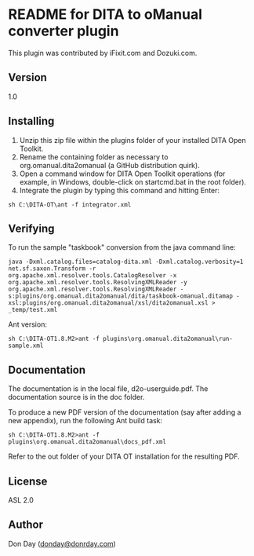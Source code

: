 README for DITA to oManual converter plugin
===========================================

This plugin was contributed by iFixit.com and Dozuki.com.

Version
-------

1.0

Installing
----------
1. Unzip this zip file within the plugins folder of your installed DITA Open Toolkit.
2. Rename the containing folder as necessary to org.omanual.dita2omanual (a GitHub distribution quirk).
3. Open a command window for DITA Open Toolkit operations (for example, in Windows, double-click on startcmd.bat in the root folder).
4. Integrate the plugin by typing this command and hitting Enter:
```
sh C:\DITA-OT\ant -f integrator.xml
```

Verifying
---------
To run the sample "taskbook" conversion from the java command line:

```
java -Dxml.catalog.files=catalog-dita.xml -Dxml.catalog.verbosity=1 net.sf.saxon.Transform -r org.apache.xml.resolver.tools.CatalogResolver -x org.apache.xml.resolver.tools.ResolvingXMLReader -y org.apache.xml.resolver.tools.ResolvingXMLReader -s:plugins/org.omanual.dita2omanual/dita/taskbook-omanual.ditamap -xsl:plugins/org.omanual.dita2omanual/xsl/dita2omanual.xsl > _temp/test.xml
```

Ant version:

```
sh C:\DITA-OT1.8.M2>ant -f plugins\org.omanual.dita2omanual\run-sample.xml
```

Documentation
-------------
The documentation is in the local file, d2o-userguide.pdf. The documentation source is in the doc folder. 

To produce a new PDF version of the documentation
(say after adding a new appendix), run the following Ant build task:

```
sh C:\DITA-OT1.8.M2>ant -f plugins\org.omanual.dita2omanual\docs_pdf.xml
```

Refer to the out folder of your DITA OT installation for the resulting PDF.

License
-------
ASL 2.0


Author
------

Don Day (donday@donrday.com)


